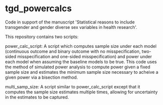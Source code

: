 # tgd_powercalcs
Code in support of the manuscript 'Statistical reasons to include transgender and gender diverse sex variables in health research'.

This repository contains two scripts:

power_calc_script: A script which computes sample size under each model (continuous outcome and binary outcome with no misspecification, two-sided misspecification and one-sided misspecification) and power under each model when assuming the baseline models to be true. This code uses the method of simulated power analysis to compute power given a fixed sample size and estimates the minimum sample size necessary to acheive a given power via a bisection method. 

multi_samp_size: A script similar to power_calc_script except that it computes the sample size estimates multiple times, allowing for uncertainty in the estimates to be captured. 
